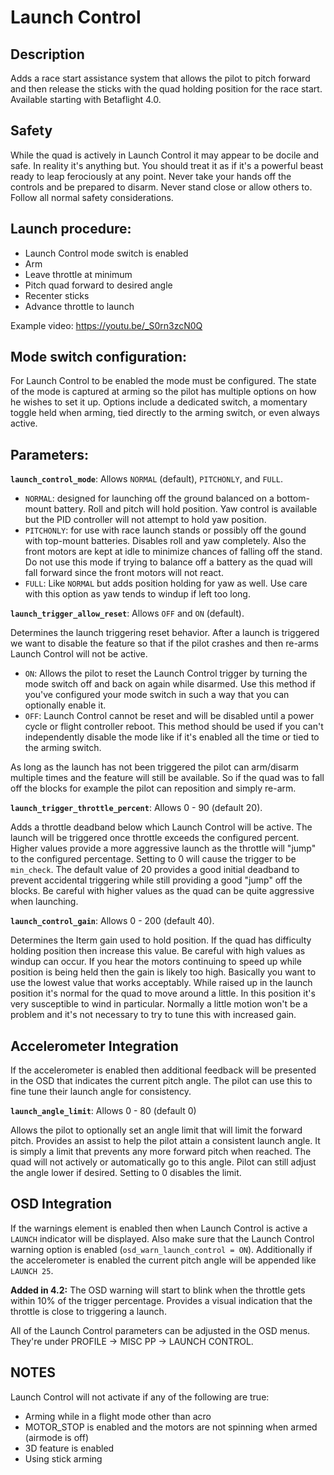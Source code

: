 # Launch Control

## Description

Adds a race start assistance system that allows the pilot to pitch forward and then release the sticks with the quad holding position for the race start. Available starting with Betaflight 4.0.

## Safety

While the quad is actively in Launch Control it may appear to be docile and safe. In reality it's anything but. You should treat it as if it's a powerful beast ready to leap ferociously at any point. Never take your hands off the controls and be prepared to disarm. Never stand close or allow others to. Follow all normal safety considerations.

## Launch procedure:

- Launch Control mode switch is enabled
- Arm
- Leave throttle at minimum
- Pitch quad forward to desired angle
- Recenter sticks
- Advance throttle to launch

Example video: https://youtu.be/_S0rn3zcN0Q

## Mode switch configuration:

For Launch Control to be enabled the mode must be configured. The state of the mode is captured at arming so the pilot has multiple options on how he wishes to set it up. Options include a dedicated switch, a momentary toggle held when arming, tied directly to the arming switch, or even always active.

## Parameters:

**`launch_control_mode`**: Allows `NORMAL` (default), `PITCHONLY`, and `FULL`.

- `NORMAL`: designed for launching off the ground balanced on a bottom-mount battery. Roll and pitch will hold position. Yaw control is available but the PID controller will not attempt to hold yaw position.
- `PITCHONLY`: for use with race launch stands or possibly off the gound with top-mount batteries. Disables roll and yaw completely. Also the front motors are kept at idle to minimize chances of falling off the stand. Do not use this mode if trying to balance off a battery as the quad will fall forward since the front motors will not react.
- `FULL`: Like `NORMAL` but adds position holding for yaw as well. Use care with this option as yaw tends to windup if left too long.

**`launch_trigger_allow_reset`**: Allows `OFF` and `ON` (default).

Determines the launch triggering reset behavior. After a launch is triggered we want to disable the feature so that if the pilot crashes and then re-arms Launch Control will not be active.

- `ON`: Allows the pilot to reset the Launch Control trigger by turning the mode switch off and back on again while disarmed. Use this method if you've configured your mode switch in such a way that you can optionally enable it.
- `OFF`: Launch Control cannot be reset and will be disabled until a power cycle or flight controller reboot. This method should be used if you can't independently disable the mode like if it's enabled all the time or tied to the arming switch.

As long as the launch has not been triggered the pilot can arm/disarm multiple times and the feature will still be available. So if the quad was to fall off the blocks for example the pilot can reposition and simply re-arm.

**`launch_trigger_throttle_percent`**: Allows 0 - 90 (default 20).

Adds a throttle deadband below which Launch Control will be active. The launch will be triggered once throttle exceeds the configured percent. Higher values provide a more aggressive launch as the throttle will "jump" to the configured percentage. Setting to 0 will cause the trigger to be `min_check`. The default value of 20 provides a good initial deadband to prevent accidental triggering while still providing a good "jump" off the blocks. Be careful with higher values as the quad can be quite aggressive when launching.

**`launch_control_gain`**: Allows 0 - 200 (default 40).

Determines the Iterm gain used to hold position. If the quad has difficulty holding position then increase this value. Be careful with high values as windup can occur. If you hear the motors continuing to speed up while position is being held then the gain is likely too high. Basically you want to use the lowest value that works acceptably. While raised up in the launch position it's normal for the quad to move around a little. In this position it's very susceptible to wind in particular. Normally a little motion won't be a problem and it's not necessary to try to tune this with increased gain.

## Accelerometer Integration

If the accelerometer is enabled then additional feedback will be presented in the OSD that indicates the current pitch angle. The pilot can use this to fine tune their launch angle for consistency.

**`launch_angle_limit`**: Allows 0 - 80 (default 0)

Allows the pilot to optionally set an angle limit that will limit the forward pitch. Provides an assist to help the pilot attain a consistent launch angle. It is simply a limit that prevents any more forward pitch when reached. The quad will not actively or automatically go to this angle. Pilot can still adjust the angle lower if desired. Setting to 0 disables the limit.

## OSD Integration

If the warnings element is enabled then when Launch Control is active a `LAUNCH` indicator will be displayed. Also make sure that the Launch Control warning option is enabled (`osd_warn_launch_control = ON`). Additionally if the accelerometer is enabled the current pitch angle will be appended like `LAUNCH 25`.

**Added in 4.2:** The OSD warning will start to blink when the throttle gets within 10% of the trigger percentage. Provides a visual indication that the throttle is close to triggering a launch.

All of the Launch Control parameters can be adjusted in the OSD menus. They're under PROFILE -> MISC PP -> LAUNCH CONTROL.

## NOTES

Launch Control will not activate if any of the following are true:

- Arming while in a flight mode other than acro
- MOTOR_STOP is enabled and the motors are not spinning when armed (airmode is off)
- 3D feature is enabled
- Using stick arming
